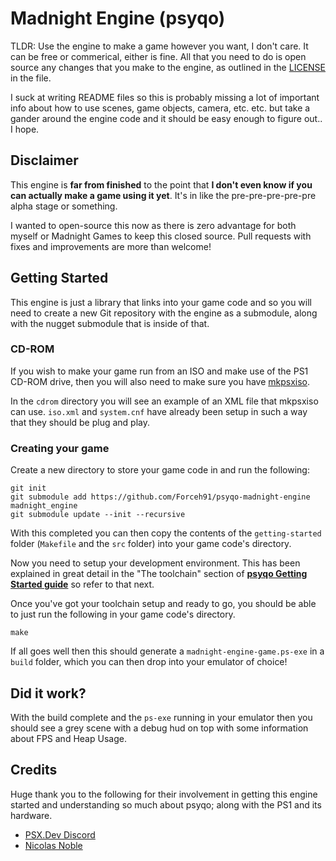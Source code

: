 # Madnight Engine (psyqo)

TLDR: Use the engine to make a game however you want, I don't care. It can be free or commerical, either is fine. All that you need to do is open source any changes that you make to the engine, as outlined in the [LICENSE](./LICENSE) in the file.

I suck at writing README files so this is probably missing a lot of important info about how to use scenes, game objects, camera, etc. etc. but take a gander around the engine code and it should be easy enough to figure out.. I hope.

## Disclaimer

This engine is **far from finished** to the point that **I don't even know if you can actually make a game using it yet**. It's in like the pre-pre-pre-pre-pre alpha stage or something.

I wanted to open-source this now as there is zero advantage for both myself or Madnight Games to keep this closed source. Pull requests with fixes and improvements are more than welcome!

## Getting Started

This engine is just a library that links into your game code and so you will need to create a new Git repository with the engine as a submodule, along with the nugget submodule that is inside of that.

### CD-ROM
If you wish to make your game run from an ISO and make use of the PS1 CD-ROM drive, then you will also need to make sure you have [mkpsxiso](https://github.com/Lameguy64/mkpsxiso).

In the `cdrom` directory you will see an example of an XML file that mkpsxiso can use. `iso.xml` and `system.cnf` have already been setup in such a way that they should be plug and play.

### Creating your game

Create a new directory to store your game code in and run the following:

```
git init
git submodule add https://github.com/Forceh91/psyqo-madnight-engine madnight_engine
git submodule update --init --recursive
```

With this completed you can then copy the contents of the `getting-started` folder (`Makefile` and the `src` folder) into your game code's directory.

Now you need to setup your development environment. This has been explained in great detail in the "The toolchain" section of [**psyqo Getting Started guide**](https://github.com/grumpycoders/pcsx-redux/blob/main/src/mips/psyqo/GETTING_STARTED.md#the-toolchain) so refer to that next.

Once you've got your toolchain setup and ready to go, you should be able to just run the following in your game code's directory.

```
make
```

If all goes well then this should generate a `madnight-engine-game.ps-exe` in a `build` folder, which you can then drop into your emulator of choice!

## Did it work?

With the build complete and the `ps-exe` running in your emulator then you should see a grey scene with a debug hud on top with some information about FPS and Heap Usage.

## Credits

Huge thank you to the following for their involvement in getting this engine started and understanding so much about psyqo; along with the PS1 and its hardware.

- [PSX.Dev Discord](https://discord.gg/QByKPpH)
- [Nicolas Noble](@nicolasnoble)
